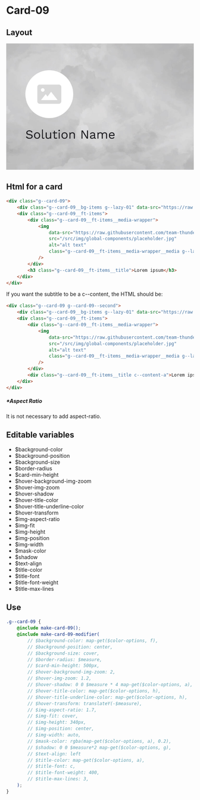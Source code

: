 # Card-09

## Layout

![alt text][card-09]

[card-09]: /src/img/global-components/card/card-09.jpg

## Html for a card

```html
<div class="g--card-09">
    <div class="g--card-09__bg-items g--lazy-01" data-src="https://raw.githubusercontent.com/team-thunderfoot/ui/main/src/img/global-components/bg-placeholder.jpg"></div>
    <div class="g--card-09__ft-items">
        <div class="g--card-09__ft-items__media-wrapper">
            <img
                data-src="https://raw.githubusercontent.com/team-thunderfoot/ui/main/src/img/global-components/rounded-img-placeholder.png"
                src="/src/img/global-components/placeholder.jpg"
                alt="alt text"
                class="g--card-09__ft-items__media-wrapper__media g--lazy-01"
            />
        </div>
        <h3 class="g--card-09__ft-items__title">Lorem ipsum</h3>
    </div>
</div>
```

If you want the subtitle to be a c--content, the HTML should be:

```html
<div class="g--card-09 g--card-09--second">
    <div class="g--card-09__bg-items g--lazy-01" data-src="https://raw.githubusercontent.com/team-thunderfoot/ui/main/src/img/global-components/bg-placeholder.jpg"></div>
    <div class="g--card-09__ft-items">
        <div class="g--card-09__ft-items__media-wrapper">
            <img
                data-src="https://raw.githubusercontent.com/team-thunderfoot/ui/main/src/img/global-components/rounded-img-placeholder.png"
                src="/src/img/global-components/placeholder.jpg"
                alt="alt text"
                class="g--card-09__ft-items__media-wrapper__media g--lazy-01"
            />
        </div>
        <div class="g--card-09__ft-items__title c--content-a">Lorem ipsum dolor sit amet, consectetur adipiscing elit.</div>
    </div>
</div>
```

##### \*Aspect Ratio

It is not necessary to add aspect-ratio.

## Editable variables

- $background-color
- $background-position
- $background-size
- $border-radius
- $card-min-height
- $hover-background-img-zoom
- $hover-img-zoom
- $hover-shadow
- $hover-title-color
- $hover-title-underline-color
- $hover-transform
- $img-aspect-ratio
- $img-fit
- $img-height
- $img-position
- $img-width
- $mask-color
- $shadow
- $text-align
- $title-color
- $title-font
- $title-font-weight
- $title-max-lines

## Use

```scss
.g--card-09 {
    @include make-card-09();
    @include make-card-09-modifier(
        // $background-color: map-get($color-options, f),
        // $background-position: center,
        // $background-size: cover,
        // $border-radius: $measure,
        // $card-min-height: 500px,
        // $hover-background-img-zoom: 2,
        // $hover-img-zoom: 1.2,
        // $hover-shadow: 0 0 $measure * 4 map-get($color-options, a),
        // $hover-title-color: map-get($color-options, h),
        // $hover-title-underline-color: map-get($color-options, h),
        // $hover-transform: translateY(-$measure),
        // $img-aspect-ratio: 1.7,
        // $img-fit: cover,
        // $img-height: 340px,
        // $img-position: center,
        // $img-width: auto,
        // $mask-color: rgba(map-get($color-options, a), 0.2),
        // $shadow: 0 0 $measure*2 map-get($color-options, g),
        // $text-align: left
        // $title-color: map-get($color-options, a),
        // $title-font: c,
        // $title-font-weight: 400,
        // $title-max-lines: 3,
    );
}
```
